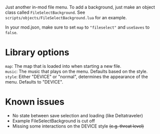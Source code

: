 Just another in-mod file menu. To add a background, just make an object class called `FileSelectBackground`. See `scripts/objects/FileSelectBackground.lua` for an example.

In your mod.json, make sure to set `map` to `"fileselect"` and `useSaves` to `false`.

# Library options

`map`: The map that is loaded into when starting a new file.  
`music`: The music that plays on the menu. Defaults based on the style.  
`style`: Either "DEVICE" or "normal", determines the appearance of the menu. Defaults to "DEVICE".  

# Known issues
- No state between save selection and loading (like Deltatraveler)
- Example FileSelectBackground is cut off
- Missing some interactions on the DEVICE style ~~(e.g. threat level)~~
